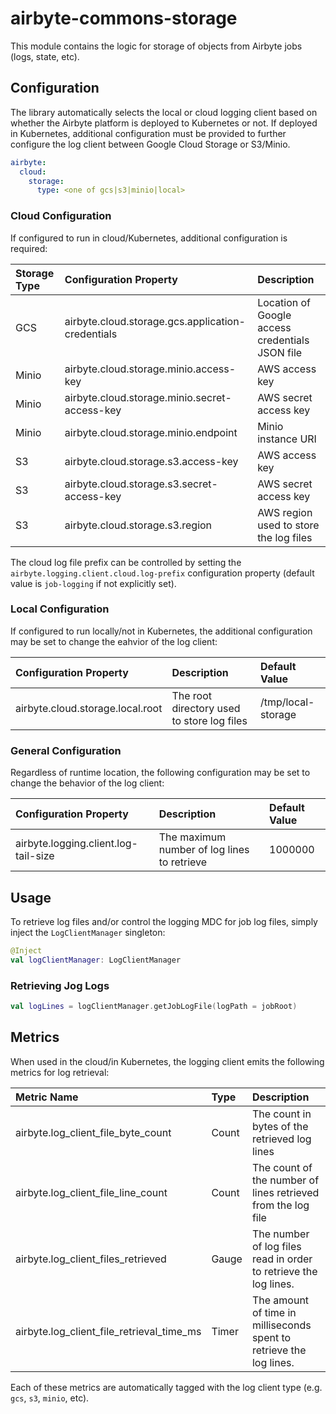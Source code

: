 # airbyte-commons-storage

This module contains the logic for storage of objects from Airbyte jobs (logs, state, etc).

## Configuration

The library automatically selects the local or cloud logging client based on whether
the Airbyte platform is deployed to Kubernetes or not.  If deployed in Kubernetes, additional
configuration must be provided to further configure the log client between Google Cloud Storage
or S3/Minio.

```yaml
airbyte:
  cloud:
    storage:
      type: <one of gcs|s3|minio|local>
```

### Cloud Configuration

If configured to run in cloud/Kubernetes, additional configuration is required:

| Storage Type | Configuration Property                            | Description                                     |
|:-------------|:--------------------------------------------------|:------------------------------------------------|
| GCS          | airbyte.cloud.storage.gcs.application-credentials | Location of Google access credentials JSON file |
| Minio        | airbyte.cloud.storage.minio.access-key            | AWS access key                                  |
| Minio        | airbyte.cloud.storage.minio.secret-access-key     | AWS secret access key                           |
| Minio        | airbyte.cloud.storage.minio.endpoint              | Minio instance URI                              |
| S3           | airbyte.cloud.storage.s3.access-key               | AWS access key                                  |
| S3           | airbyte.cloud.storage.s3.secret-access-key        | AWS secret access key                           |
| S3           | airbyte.cloud.storage.s3.region                   | AWS region used to store the log files          |

The cloud log file prefix can be controlled by setting the `airbyte.logging.client.cloud.log-prefix` configuration property (default value is `job-logging` if not explicitly set).

### Local Configuration

If configured to run locally/not in Kubernetes, the additional configuration may be set to change the eahvior of the log client:

| Configuration Property                            | Description                                     | Default Value                                               |
|:--------------------------------------------------|:------------------------------------------------|:------------------------------------------------------------|
| airbyte.cloud.storage.local.root | The root directory used to store log files | /tmp/local-storage |

### General Configuration

Regardless of runtime location, the following configuration may be set to change the behavior of the log client:

| Configuration Property                            | Description                                     | Default Value                                               |
|:--------------------------------------------------|:------------------------------------------------|:------------------------------------------------------------|
 | airbyte.logging.client.log-tail-size | The maximum number of log lines to retrieve | 1000000 |

## Usage

To retrieve log files and/or control the logging MDC for job log files, simply inject the `LogClientManager` singleton:

```kotlin
@Inject
val logClientManager: LogClientManager
```

### Retrieving Jog Logs

```kotlin
val logLines = logClientManager.getJobLogFile(logPath = jobRoot)
```

## Metrics

When used in the cloud/in Kubernetes, the logging client emits the following metrics for log retrieval:


| Metric Name                               | Type  | Description                                                         |
|:------------------------------------------|:------|:--------------------------------------------------------------------|
| airbyte.log_client_file_byte_count        | Count | The count in bytes of the retrieved log lines                       |
| airbyte.log_client_file_line_count        | Count | The count of the number of lines retrieved from the log file        |
| airbyte.log_client_files_retrieved        | Gauge | The number of log files read in order to retrieve the log lines.    |
| airbyte.log_client_file_retrieval_time_ms | Timer | The amount of time in milliseconds spent to retrieve the log lines. |

Each of these metrics are automatically tagged with the log client type (e.g. `gcs`, `s3`, `minio`, etc). 